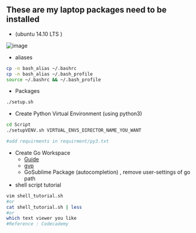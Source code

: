 ## These are my laptop packages need to be installed

* (ubuntu 14.10 LTS )

![image](https://github.com/tz70s/myEnv/blob/master/Image/hqdefault.jpg)

* aliases
```Bash
cp -n bash_alias ~/.bashrc
cp -n bash_alias ~/.bash_profile
source ~/.bashrc && ~/.bash_profile
```

* Packages
```Bash
./setup.sh
```

* Create Python Virtual Environment (using python3)
```Bash
cd Script
./setupVENV.sh VIRTUAL_ENVS_DIRECTOR_NAME_YOU_WANT

#add requirments in requirment/py3.txt 
```
* Create Go Workspace
    * [Guide](http://tz70s.github.io./2015/09/08/gvm-golang-tool/)
    * [gvp](https://github.com/pote/gvp)
    * GoSublime Package (autocompletion) , remove user-settings of go path
* shell script tutorial
```Bash
vim shell_tutorial.sh
#or
cat shell_tutorial.sh | less
#or
which text viewer you like
#Reference : Codecademy
```


